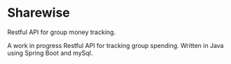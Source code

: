 # Sharewise
Restful API for group money tracking.

A work in progress Restful API for tracking group spending. 
Written in Java using Spring Boot and mySql.

